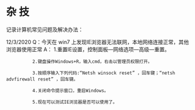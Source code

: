 # 杂 技
记录计算机常见问题及解决办法：

12/3/2020 Q：今天在 win7 上发现IE浏览器无法联网，本地网络连接正常，其他浏览器使用正常
          A： 1.重置IE设置，控制面板—网络选项—高级—重置。

              2.键盘操作Windows+R，输入cmd，右击以管理员权限打开。

              3.按顺序输入下列代码:“Netsh winsock reset” ，回车键；“netsh advfirewall reset” ，回车键。

              4.关闭命令提示窗口，重启Windows。 

              5.现在可以测试IE浏览器是否可以使用了。


